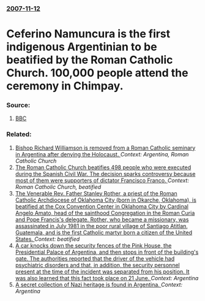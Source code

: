 ### [2007-11-12](/news/2007/11/12/index.md)

#  Ceferino Namuncura is the first indigenous Argentinian to be beatified by the Roman Catholic Church. 100,000 people attend the ceremony in Chimpay. 




### Source:

1. [BBC](http://news.bbc.co.uk/2/hi/americas/7090025.stm)

### Related:

1. [ Bishop Richard Williamson is removed from a Roman Catholic seminary in Argentina after denying the Holocaust. ](/news/2009/02/9/bishop-richard-williamson-is-removed-from-a-roman-catholic-seminary-in-argentina-after-denying-the-holocaust.md) _Context: Argentina, Roman Catholic Church_
2. [ The Roman Catholic Church beatifies 498 people who were executed during the Spanish Civil War. The decision sparks controversy because most of them were supporters of dictator Francisco Franco. ](/news/2007/10/28/the-roman-catholic-church-beatifies-498-people-who-were-executed-during-the-spanish-civil-war-the-decision-sparks-controversy-because-most.md) _Context: Roman Catholic Church, beatified_
3. [The Venerable Rev. Father Stanley Rother, a priest of the Roman Catholic Archdiocese of Oklahoma City (born in Okarche, Oklahoma), is beatified at the Cox Convention Center in Oklahoma City by Cardinal Angelo Amato, head of the sainthood Congregation in the Roman Curia and Pope Francis's delegate. Rother, who became a missionary, was assassinated in July 1981 in the poor rural village of Santiago Atitlan, Guatemala, and is the first Catholic martyr born a citizen of the United States. ](/news/2017/09/23/the-venerable-rev-father-stanley-rother-a-priest-of-the-roman-catholic-archdiocese-of-oklahoma-city-born-in-okarche-oklahoma-is-beatif.md) _Context: beatified_
4. [A car knocks down the security fences of the Pink House, the Presidential Palace of Argentina, and then stops in front of the building's gate. The authorities reported that the driver of the vehicle had psychiatric disorders and that, in addition, the security personnel present at the time of the incident was separated from his position. It was also learned that this fact took place on 21 June. ](/news/2017/06/29/a-car-knocks-down-the-security-fences-of-the-pink-house-the-presidential-palace-of-argentina-and-then-stops-in-front-of-the-building-s-gat.md) _Context: Argentina_
5. [A secret collection of Nazi heritage is found in Argentina. ](/news/2017/06/20/a-secret-collection-of-nazi-heritage-is-found-in-argentina.md) _Context: Argentina_
